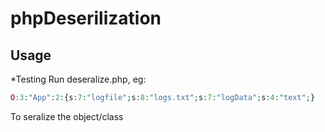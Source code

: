 # phpDeserilization

## Usage

*Testing
Run deseralize.php, eg: 
```php
O:3:"App":2:{s:7:"logfile";s:8:"logs.txt";s:7:"logData";s:4:"text";}
```
To seralize the object/class


